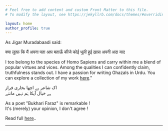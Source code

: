 ```yaml
---
# Feel free to add content and custom Front Matter to this file.
# To modify the layout, see https://jekyllrb.com/docs/themes/#overriding-theme-defaults

layout: home
author_profile: true
---
```

<p>
As Jigar Muradabaadi said:
</p>
<p>
क्या लुत्फ़ कि मैं अपना पता आप बताऊँ
कीजे कोई भूली हुई ख़ास अपनी अदा याद
</p>
<p>
I too belong to the species of Homo Sapiens and carry within me a blend of popular virtues and vices. Among the qualities I can confidently claim, truthfulness stands out. I have a passion for writing Ghazals in Urdu. You can explore a collection of my work <a href='https://bukharifaraz.github.io/ghazal-index/'>here</a>."
</p>


<p>
اک شاعر ہے اچھا بخاری فراز<br>
  ہے خیال آپکا ہَم نہیں مانتے<br>
</p>




<p>
As a poet "Bukhari Faraz" is remarkable ! <br>
It's (merely) your opinion, I don't agree !<br>
</p>


<p stlye='font:20px'>
Read full <a href='https://bukharifaraz.github.io/ghazal/dekha-suna-ham-nahin-maante/'>here</a>..
</p>

<hr>


